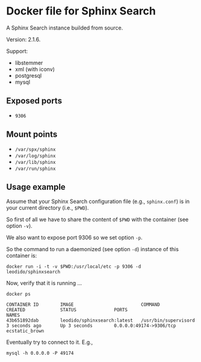 Docker file for Sphinx Search
=============================

A Sphinx Search instance builded from source.

Version: 2.1.6.

Support:
 - libstemmer
 - xml (with iconv)
 - postgresql
 - mysql

## Exposed ports

* `9306`

## Mount points

* `/var/spx/sphinx`
* `/var/log/sphinx`
* `/var/lib/sphinx`
* `/var/run/sphinx`

## Usage example

Assume that your Sphinx Search configuration file (e.g., `sphinx.conf`) is in your current directory (i.e., `$PWD`).

So first of all we have to share the content of `$PWD` with the container (see option `-v`).

We also want to expose port 9306 so we set option `-p`.

So the command to run a daemonized (see option `-d`) instance of this container is:

```
docker run -i -t -v $PWD:/usr/local/etc -p 9306 -d leodido/sphinxsearch
```

Now, verify that it is running ...

```
docker ps
```

```
CONTAINER ID        IMAGE                         COMMAND                CREATED             STATUS              PORTS                     NAMES
43b651892dab        leodido/sphinxsearch:latest   /usr/bin/supervisord   3 seconds ago       Up 3 seconds        0.0.0.0:49174->9306/tcp   ecstatic_brown
```

Eventually try to connect to it. E.g.,

```
mysql -h 0.0.0.0 -P 49174
```
